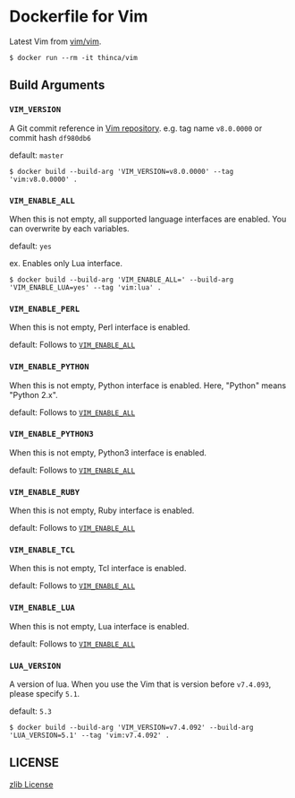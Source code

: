# Dockerfile for Vim

Latest Vim from [vim/vim](https://github.com/vim/vim).

```
$ docker run --rm -it thinca/vim
```

## Build Arguments

### `VIM_VERSION`

A Git commit reference in [Vim repository](https://github.com/vim/vim). e.g. tag name `v8.0.0000` or commit hash `df980db6`

default: `master`

```
$ docker build --build-arg 'VIM_VERSION=v8.0.0000' --tag 'vim:v8.0.0000' .
```

### `VIM_ENABLE_ALL`

When this is not empty, all supported language interfaces are enabled.
You can overwrite by each variables.

default: `yes`


ex. Enables only Lua interface.
```
$ docker build --build-arg 'VIM_ENABLE_ALL=' --build-arg 'VIM_ENABLE_LUA=yes' --tag 'vim:lua' .
```

### `VIM_ENABLE_PERL`

When this is not empty, Perl interface is enabled.

default: Follows to [`VIM_ENABLE_ALL`](#vim_enable_all)

### `VIM_ENABLE_PYTHON`

When this is not empty, Python interface is enabled.
Here, "Python" means "Python 2.x".

default: Follows to [`VIM_ENABLE_ALL`](#vim_enable_all)

### `VIM_ENABLE_PYTHON3`

When this is not empty, Python3 interface is enabled.

default: Follows to [`VIM_ENABLE_ALL`](#vim_enable_all)

### `VIM_ENABLE_RUBY`

When this is not empty, Ruby interface is enabled.

default: Follows to [`VIM_ENABLE_ALL`](#vim_enable_all)

### `VIM_ENABLE_TCL`

When this is not empty, Tcl interface is enabled.

default: Follows to [`VIM_ENABLE_ALL`](#vim_enable_all)

### `VIM_ENABLE_LUA`

When this is not empty, Lua interface is enabled.

default: Follows to [`VIM_ENABLE_ALL`](#vim_enable_all)

### `LUA_VERSION`

A version of lua.
When you use the Vim that is version before `v7.4.093`, please specify `5.1`.

default: `5.3`

```
$ docker build --build-arg 'VIM_VERSION=v7.4.092' --build-arg 'LUA_VERSION=5.1' --tag 'vim:v7.4.092' .
```

## LICENSE

[zlib License](LICENSE.txt)

